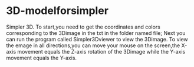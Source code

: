 # 3D-modelforsimpler                                                                                                  
Simpler 3D.
To start,you need to get the coordinates and colors corresponding to the 3Dimage in the txt in the folder named file;
Next you can run the program called Simpler3Dviewer to view the 3Dimage.
To view the emage in all directions,you can move your mouse on the screen,the X-axis movement equals the Z-axis rotation of the 3Dimage while the Y-axis movement equals the Y-axis.
